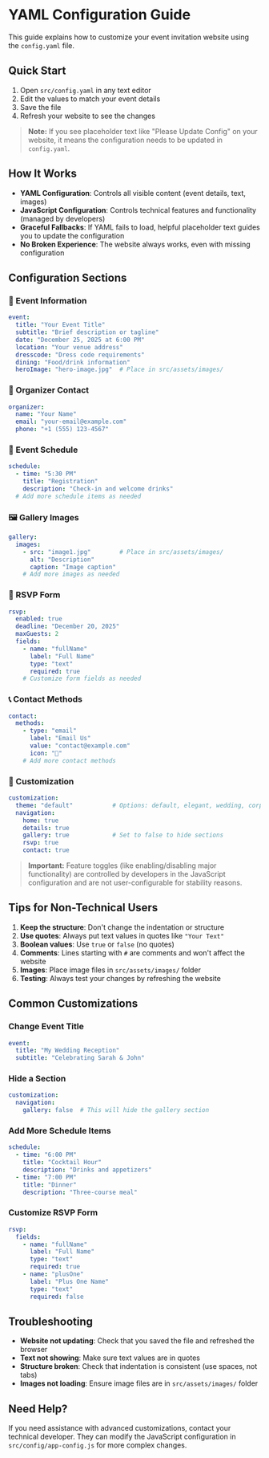 # YAML Configuration Guide

This guide explains how to customize your event invitation website using the `config.yaml` file.

## Quick Start

1. Open `src/config.yaml` in any text editor
2. Edit the values to match your event details
3. Save the file
4. Refresh your website to see the changes

> **Note:** If you see placeholder text like "Please Update Config" on your website, it means the configuration needs to be updated in `config.yaml`.

## How It Works

- **YAML Configuration**: Controls all visible content (event details, text, images)
- **JavaScript Configuration**: Controls technical features and functionality (managed by developers)
- **Graceful Fallbacks**: If YAML fails to load, helpful placeholder text guides you to update the configuration
- **No Broken Experience**: The website always works, even with missing configuration

## Configuration Sections

### 🎉 Event Information
```yaml
event:
  title: "Your Event Title"
  subtitle: "Brief description or tagline"
  date: "December 25, 2025 at 6:00 PM"
  location: "Your venue address"
  dresscode: "Dress code requirements"
  dining: "Food/drink information"
  heroImage: "hero-image.jpg"  # Place in src/assets/images/
```

### 👤 Organizer Contact
```yaml
organizer:
  name: "Your Name"
  email: "your-email@example.com"
  phone: "+1 (555) 123-4567"
```

### 📅 Event Schedule
```yaml
schedule:
  - time: "5:30 PM"
    title: "Registration"
    description: "Check-in and welcome drinks"
  # Add more schedule items as needed
```

### 🖼️ Gallery Images
```yaml
gallery:
  images:
    - src: "image1.jpg"        # Place in src/assets/images/
      alt: "Description"
      caption: "Image caption"
    # Add more images as needed
```

### 📝 RSVP Form
```yaml
rsvp:
  enabled: true
  deadline: "December 20, 2025"
  maxGuests: 2
  fields:
    - name: "fullName"
      label: "Full Name"
      type: "text"
      required: true
    # Customize form fields as needed
```

### 📞 Contact Methods
```yaml
contact:
  methods:
    - type: "email"
      label: "Email Us"
      value: "contact@example.com"
      icon: "📧"
    # Add more contact methods
```

### 🎨 Customization
```yaml
customization:
  theme: "default"           # Options: default, elegant, wedding, corporate
  navigation:
    home: true
    details: true
    gallery: true            # Set to false to hide sections
    rsvp: true
    contact: true
```

> **Important:** Feature toggles (like enabling/disabling major functionality) are controlled by developers in the JavaScript configuration and are not user-configurable for stability reasons.

## Tips for Non-Technical Users

1. **Keep the structure**: Don't change the indentation or structure
2. **Use quotes**: Always put text values in quotes like `"Your Text"`
3. **Boolean values**: Use `true` or `false` (no quotes)
4. **Comments**: Lines starting with `#` are comments and won't affect the website
5. **Images**: Place image files in `src/assets/images/` folder
6. **Testing**: Always test your changes by refreshing the website

## Common Customizations

### Change Event Title
```yaml
event:
  title: "My Wedding Reception"
  subtitle: "Celebrating Sarah & John"
```

### Hide a Section
```yaml
customization:
  navigation:
    gallery: false  # This will hide the gallery section
```

### Add More Schedule Items
```yaml
schedule:
  - time: "6:00 PM"
    title: "Cocktail Hour"
    description: "Drinks and appetizers"
  - time: "7:00 PM"
    title: "Dinner"
    description: "Three-course meal"
```

### Customize RSVP Form
```yaml
rsvp:
  fields:
    - name: "fullName"
      label: "Full Name"
      type: "text"
      required: true
    - name: "plusOne"
      label: "Plus One Name"
      type: "text"
      required: false
```

## Troubleshooting

- **Website not updating**: Check that you saved the file and refreshed the browser
- **Text not showing**: Make sure text values are in quotes
- **Structure broken**: Check that indentation is consistent (use spaces, not tabs)
- **Images not loading**: Ensure image files are in `src/assets/images/` folder

## Need Help?

If you need assistance with advanced customizations, contact your technical developer. They can modify the JavaScript configuration in `src/config/app-config.js` for more complex changes.
